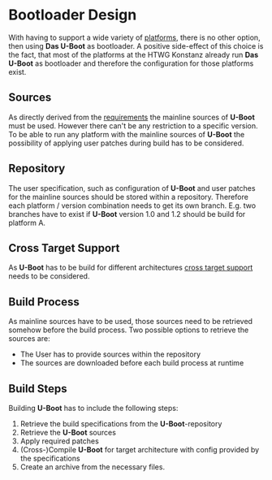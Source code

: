 # Bootloader Design
With having to support a wide variety of [platforms](../requirements.md), there
is no other option, then using **Das U-Boot** as bootloader. A positive
side-effect of this choice is the fact, that most of the platforms at the HTWG
Konstanz already run **Das U-Boot** as bootloader and therefore the
configuration for those platforms exist.
 
## Sources 
As directly derived from the [requirements](../requirements.md) the mainline
sources of **U-Boot** must be used. However there can't be any restriction to a
specific version. To be able to run any platform with the mainline sources of
**U-Boot** the possibility of applying user patches during build has to be
considered.
 
## Repository
The user specification, such as configuration of **U-Boot** and user patches for
the mainline sources should be stored within a repository. Therefore each platform /
version combination needs to get its own branch. E.g. two branches have to
exist if **U-Boot** version 1.0 and 1.2 should be build for platform A.

## Cross Target Support
As **U-Boot** has to be build for different architectures [cross
target support](design.md#cross-target-support) needs to be considered. 

## Build Process
As mainline sources have to be used, those sources need to be retrieved somehow
before the build process. Two possible options to retrieve the sources are:

* The User has to provide sources within the repository
* The sources are downloaded before each build process at runtime

## Build Steps
Building **U-Boot** has to include the following steps:

1. Retrieve the build specifications from the **U-Boot**-repository
1. Retrieve the **U-Boot** sources
1. Apply required patches
1. (Cross-)Compile **U-Boot** for target architecture with config provided by
   the specifications
2. Create an archive from the necessary files.

